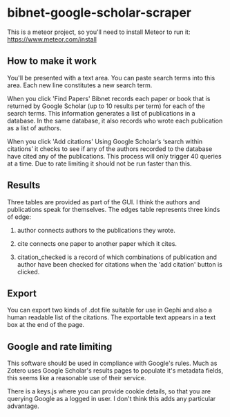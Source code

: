 # bibnet-google-scholar-scraper

This is a meteor project, so you'll need to install Meteor to run it:
https://www.meteor.com/install

## How to make it work
You'll be presented with a text area. You can paste search terms into this area. Each new line constitutes a new search term.

When you click 'Find Papers' Bibnet records each paper or book that is returned by Google Scholar (up to 10 results per term) for each of the search terms. This information generates a list of publications in a database. In the same database, it also records who wrote each publication as a list of authors.

When you click 'Add citations' Using Google Scholar’s ‘search within citations’ it checks to see if any of the authors recorded to the database have cited any of the publications. This process will only trigger 40 queries at a time.
Due to rate limiting it should not be run faster than this.

## Results
Three tables are provided as part of the GUI. I think the authors and publications speak for themselves. The edges table represents three
kinds of edge:

1. author connects authors to the publications they wrote.  

2. cite connects one paper to another paper which it cites.

3. citation_checked is a record of which combinations of publication and author have been checked for citations when the 'add citation' button is clicked.

## Export
You can export two kinds of .dot file suitable for use in Gephi and also a human readable list of the citations.
The exportable text appears in a text box at the end of the page.

## Google and rate limiting
This software should be used in compliance with Google's rules. Much as Zotero uses Google Scholar's results pages to populate
it's metadata fields, this seems like a reasonable use of their service.

There is a keys.js where you can provide cookie details, so that you are querying Google as a logged in user. I don't think this adds any particular advantage. 
